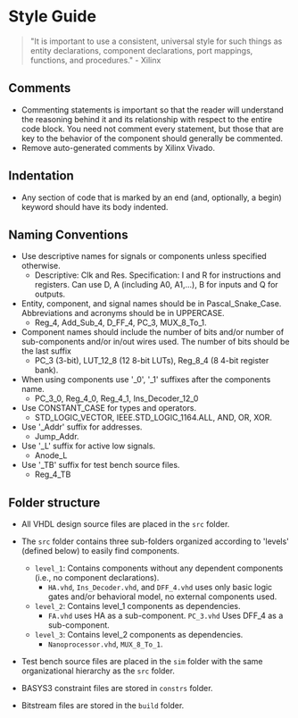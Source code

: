 # Style Guide

> "It is important to use a consistent, universal style for such things as entity declarations, component declarations, port mappings, functions, and procedures." - Xilinx

## Comments

- Commenting statements is important so that the reader will understand the reasoning behind it and its relationship with respect to the entire code block. You need not comment every statement, but those that are key to the behavior of the component should generally be commented.
- Remove auto-generated comments by Xilinx Vivado.

## Indentation

- Any section of code that is marked by an end (and, optionally, a begin) keyword should have its body indented.

## Naming Conventions

- Use descriptive names for signals or components unless specified otherwise.
  - Descriptive: Clk and Res. Specification: I and R for instructions and registers. Can use D, A (including A0, A1,...), B for inputs and Q for outputs.
- Entity, component, and signal names should be in Pascal_Snake_Case. Abbreviations and acronyms should be in UPPERCASE.
  - Reg_4, Add_Sub_4, D_FF_4, PC_3, MUX_8_To_1.
- Component names should include the number of bits and/or number of sub-components and/or in/out wires used. The number of bits should be the last suffix
  - PC_3 (3-bit), LUT_12_8 (12 8-bit LUTs), Reg_8_4 (8 4-bit register bank).
- When using components use '\_0', '\_1' suffixes after the components name.
  - PC_3_0, Reg_4_0, Reg_4_1, Ins_Decoder_12_0
- Use CONSTANT_CASE for types and operators.
  - STD_LOGIC_VECTOR, IEEE.STD_LOGIC_1164.ALL, AND, OR, XOR.
- Use '\_Addr' suffix for addresses.
  - Jump_Addr.
- Use '\_L' suffix for active low signals.
  - Anode_L
- Use '\_TB' suffix for test bench source files.
  - Reg_4_TB

## Folder structure

- All VHDL design source files are placed in the `src` folder.
- The `src` folder contains three sub-folders organized according to 'levels' (defined below) to easily find components.

  - `level_1`: Contains components without any dependent components (i.e., no component declarations).
    - `HA.vhd`, `Ins_Decoder.vhd`, and `DFF_4.vhd` uses only basic logic gates and/or behavioral model, no external components used.
  - `level_2`: Contains level_1 components as dependencies.
    - `FA.vhd` uses HA as a sub-component. `PC_3.vhd` Uses DFF_4 as a sub-component.
  - `level_3`: Contains level_2 components as dependencies.
    - `Nanoprocessor.vhd`, `MUX_8_To_1`.

- Test bench source files are placed in the `sim` folder with the same organizational hierarchy as the `src` folder.
- BASYS3 constraint files are stored in `constrs` folder.
- Bitstream files are stored in the `build` folder.
